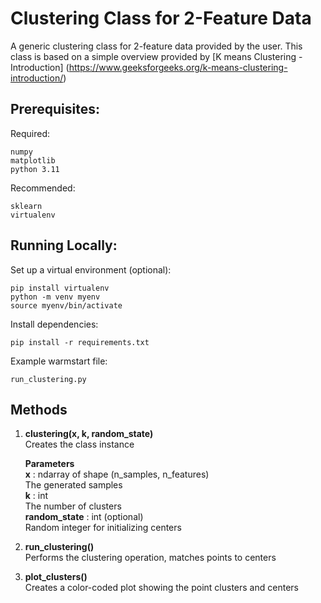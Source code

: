 # Clustering Class for 2-Feature Data

A generic clustering class for 2-feature data provided by the user. This class is based on a simple overview provided by [K means Clustering - Introduction] (https://www.geeksforgeeks.org/k-means-clustering-introduction/)

## Prerequisites:

Required:

    numpy
    matplotlib
    python 3.11

Recommended:

    sklearn
    virtualenv

## Running Locally:

Set up a virtual environment (optional):  

    pip install virtualenv
    python -m venv myenv
    source myenv/bin/activate

Install dependencies:

    pip install -r requirements.txt

Example warmstart file:

    run_clustering.py

## Methods
1. **clustering(x, k, random_state)**  
        Creates the class instance  

    **Parameters**  
        **x** : ndarray of shape (n_samples, n_features)  
                The generated samples  
        **k** : int  
                The number of clusters  
        **random_state** : int (optional)  
                Random integer for initializing centers  

2. **run_clustering()**  
        Performs the clustering operation, matches points to centers  
3. **plot_clusters()**  
        Creates a color-coded plot showing the point clusters and centers
